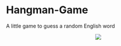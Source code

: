 # Hangman-Game
A little game to guess a random English word

<p align="center">
  <img src = "https://camo.githubusercontent.com/5479164b1b2ee787f60e85e4115863b059479e384b10bd7fcf85b6d53b627456/68747470733a2f2f692e696d6775722e636f6d2f777251725931542e706e67">
  </p>

